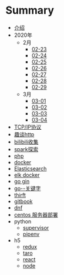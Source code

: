 # Summary

* [介绍](README.md)
* 2020年
    * 2月
        * [02-23](pages/2020/2月/02-23.md)
        * [02-24](pages/2020/2月/02-24.md)
        * [02-25](pages/2020/2月/02-25.md)
        * [02-26](pages/2020/2月/02-26.md)
        * [02-27](pages/2020/2月/02-27.md)
        * [02-28](pages/2020/2月/02-28.md)
        * [02-29](pages/2020/2月/02-29.md)
    * 3月
        * [03-01](pages/2020/3月/03-01.md)
        * [03-02](pages/2020/3月/03-02.md)
        * [03-03](pages/2020/3月/03-03.md)
        * [03-04](pages/2020/3月/03-04.md)
* [TCP/IP协议](pages/topic/TCP_IP.md)
* [趣谈http](pages/topic/http.md)
* [bilibili收集](pages/topic/扩展阅读/bilibili.md)
* [spark探索](pages/topic/spark.md)
* [php](pages/topic/php/介绍.md)
* [docker](pages/topic/docker.md)
* [Elasticsearch](pages/topic/Elasticsearch.md)
* [elk docker](pages/topic/elk.md)
* [go gin](pages/topic/golang/gin.md)
* [go--关键字](pages/topic/golang/go.md)
* [thirft](pages/topic/thirft.md)
* [gitbook](pages/topic/gitbook.md)
* [dnf](pages/topic/dnf.md)
* [centos 服务器部署](pages/topic/centos-init.md)
* python
    * [supervisor](pages/topic/python/supervisor.md)
    * [pipenv](pages/topic/python/pipenv.md)
* h5
    * [redux](pages/topic/h5/redux.md)
    * [taro](pages/topic/h5/taro.md)
    * [react](pages/topic/h5/react.md)
    * [node](pages/topic/h5/node.md)

